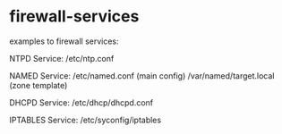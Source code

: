 firewall-services
=================

examples to firewall services:

NTPD Service:
/etc/ntp.conf

NAMED Service:
/etc/named.conf (main config)
/var/named/target.local (zone template)

DHCPD Service:
/etc/dhcp/dhcpd.conf

IPTABLES Service:
/etc/syconfig/iptables

